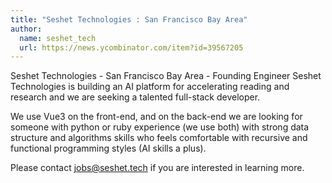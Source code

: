 ```yaml
---
title: "Seshet Technologies : San Francisco Bay Area"
author:
  name: seshet_tech
  url: https://news.ycombinator.com/item?id=39567205
---
```

Seshet Technologies - San Francisco Bay Area - Founding Engineer
Seshet Technologies is building an AI platform for accelerating reading and research and we are seeking a talented full-stack developer.

We use Vue3 on the front-end, and on the back-end we are looking for someone with python or ruby experience (we use both) with strong data structure and algorithms skills who feels comfortable with recursive and functional programming styles (AI skills a plus).

Please contact jobs@seshet.tech if you are interested in learning more.
